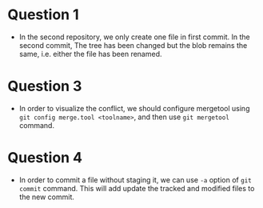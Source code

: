 # Question 1

- In the second repository, we only create one file in first commit. In the second commit, The tree has been changed but the blob remains the same, i.e. either the file has been renamed.

# Question 3

- In order to visualize the conflict, we should configure mergetool using `git config merge.tool <toolname>`, and then use `git mergetool` command. 

# Question 4

- In order to commit a file without staging it, we can use `-a` option of `git commit` command. This will add update the tracked and modified files to the new commit.
